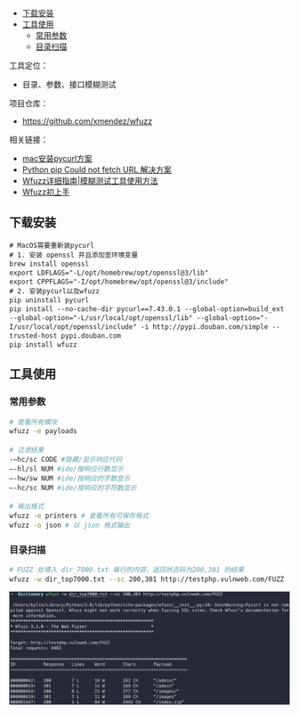 - [下载安装](#下载安装)
- [工具使用](#工具使用)
  - [常用参数](#常用参数)
  - [目录扫描](#目录扫描)

工具定位：
- 目录、参数、接口模糊测试

项目仓库：
- https://github.com/xmendez/wfuzz

相关链接：
- [mac安装pycurl方案](https://segmentfault.com/q/1010000012674778)
- [Python pip Could not fetch URL 解决方案](https://blog.csdn.net/liulanba/article/details/115944889)
- [Wfuzz详细指南|模糊测试工具使用方法](https://www.ddosi.org/wfuzz-guide/)
- [Wfuzz初上手](https://gh0st.cn/archives/2018-10-28/1)

## 下载安装
```
# MacOS需要重新装pycurl
# 1. 安装 openssl 并且添加至环境变量
brew install openssl
export LDFLAGS="-L/opt/homebrew/opt/openssl@3/lib"
export CPPFLAGS="-I/opt/homebrew/opt/openssl@3/include"
# 2. 安装pycurl以及wfuzz
pip uninstall pycurl
pip install --no-cache-dir pycurl==7.43.0.1 --global-option=build_ext --global-option="-L/usr/local/opt/openssl/lib" --global-option="-I/usr/local/opt/openssl/include" -i http://pypi.douban.com/simple --trusted-host pypi.douban.com
pip install wfuzz
```
## 工具使用

### 常用参数
```bash
# 查看所有模块
wfuzz -e payloads

# 过滤结果
-–hc/sc CODE #隐藏/显示响应代码
–-hl/sl NUM #ide/按响应行数显示
–-hw/sw NUM #ide/按响应的字数显示
–-hc/sc NUM #ide/按响应的字符数显示

# 输出格式
wfuzz -e printers # 查看所有可保存格式
wfuzz -o json # 以 json 格式输出
```

### 目录扫描
```bash
# FUZZ 处填入 dir_7000.txt 每行的内容，返回状态码为200,301 的结果
wfuzz -w dir_top7000.txt --sc 200,301 http://testphp.vulnweb.com/FUZZ
```
![图 1](../../../@attachment/images/Security/安全工具/ScanTools/wfuzz_1661567037361.png)  